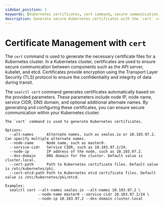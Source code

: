 ```yaml
---
sidebar_position: 1
keywords: [Kubernetes certificates, cert command, secure communication, TLS encryption, Kubernetes cluster]
description: Generate secure Kubernetes certificates with the `cert` command to ensure encrypted communication within your cluster using TLS.
---
```


# Certificate Management with `cert`

The `cert` command is used to generate the necessary certificate files for a Kubernetes cluster. In a Kubernetes
cluster, certificates are used to ensure secure communication between components such as the API server, kubelet, and
etcd. Certificates provide encryption using the Transport Layer Security (TLS) protocol to ensure the confidentiality
and integrity of data during transit.

The `sealctl cert` command generates certificates automatically based on the provided parameters. These parameters
include node IP, node name, service CIDR, DNS domain, and optional additional alternate names. By generating and
configuring these certificates, you can ensure secure communication within your Kubernetes cluster.


```
The `cert` command is used to generate Kubernetes certificates.

Options:
  --alt-names      Alternate names, such as sealos.io or 10.103.97.2. Can specify multiple alternate names.
  --node-name      Node name, such as master0.
  --service-cidr   Service CIDR, such as 10.103.97.2/24.
  --node-ip        IP address of the node, such as 10.103.97.2.
  --dns-domain     DNS domain for the cluster. Default value is cluster.local.
  --cert-path      Path to Kubernetes certificate files. Default value is /etc/kubernetes/pki.
  --cert-etcd-path Path to Kubernetes etcd certificate files. Default value is /etc/kubernetes/pki/etcd.

Examples:
  sealctl cert --alt-names sealos.io --alt-names 10.103.97.2 \
               --node-name master0 --service-cidr 10.103.97.2/24 \
               --node-ip 10.103.97.2 --dns-domain cluster.local

```
